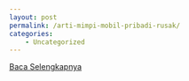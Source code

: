 ```yaml
---
layout: post
permalink: /arti-mimpi-mobil-pribadi-rusak/
categories:
    - Uncategorized
---
```


[Baca Selengkapnya](/10)